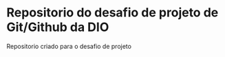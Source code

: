 # Repositorio do desafio de projeto de Git/Github da DIO
Repositorio criado para o desafio de projeto
